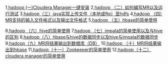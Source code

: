 1,<a href = "https://github.com/nannan0713/hadoop/blob/master/Cloudera%20Manager%E4%B8%80%E9%94%AE%E5%AE%89%E8%A3%85.md"  >hadoop (一)Cloudera Manager一键安装</a>
2,<a href = "https://blog.csdn.net/qiyongkang520/article/details/50988496"  >hadoop （二）如何编写MR以及运行测试</a>
3,<a href = "https://blog.csdn.net/qiyongkang520/article/details/50993313"  >hadoop（三）java实现上传文件（本地或ftp）至hdfs</a>
4,<a href = "https://blog.csdn.net/qiyongkang520/article/details/51005101"  >hadoop （四）MR支持的输入文件格式以及输出文件格式</a>
5,<a href = "https://blog.csdn.net/qiyongkang520/article/details/51030593"  >hadoop （五）hbase的简单使用</a>

6,<a href = "https://blog.csdn.net/qiyongkang520/article/details/51058470"  >hadoop （六）hive的简单使用</a>
7,<a href = "https://blog.csdn.net/qiyongkang520/article/details/51067803"  >hadoop （七）impala的简单使用以及与hive的区别</a>
8,<a href = "https://blog.csdn.net/qiyongkang520/article/details/51079762"  >hadoop（八）hbase与hive的数据同步以及hive与impala的数据同步</a>
9,<a href = "https://blog.csdn.net/qiyongkang520/article/details/51113477"  >hadoop（九）MR将结果输出到数据库（DB）</a>
10,<a href = "https://blog.csdn.net/qiyongkang520/article/details/51125592"  >hadoop （十）MR将结果输出到hbase</a>
11,<a href = "https://blog.csdn.net/qiyongkang520/article/details/51137044"  >hadoop（十一）Zookeeper的简单使用</a>
12,<a href = "https://blog.csdn.net/qiyongkang520/article/details/51320795">hadoop（十二）cloudera manager的简单使用</a>
